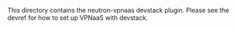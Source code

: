 This directory contains the neutron-vpnaas devstack plugin.  Please
see the devref for how to set up VPNaaS with devstack.

